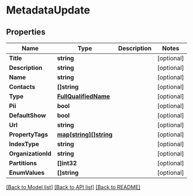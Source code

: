 # MetadataUpdate

## Properties

Name | Type | Description | Notes
------------ | ------------- | ------------- | -------------
**Title** | **string** |  | [optional] 
**Description** | **string** |  | [optional] 
**Name** | **string** |  | [optional] 
**Contacts** | **[]string** |  | [optional] 
**Type** | [**FullQualifiedName**](FullQualifiedName.md) |  | [optional] 
**Pii** | **bool** |  | [optional] 
**DefaultShow** | **bool** |  | [optional] 
**Url** | **string** |  | [optional] 
**PropertyTags** | [**map[string][]string**](array.md) |  | [optional] 
**IndexType** | **string** |  | [optional] 
**OrganizationId** | **string** |  | [optional] 
**Partitions** | **[]int32** |  | [optional] 
**EnumValues** | **[]string** |  | [optional] 

[[Back to Model list]](../README.md#documentation-for-models) [[Back to API list]](../README.md#documentation-for-api-endpoints) [[Back to README]](../README.md)


